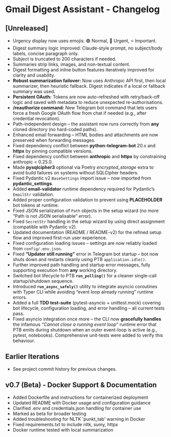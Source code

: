 # Gmail Digest Assistant - Changelog

## [Unreleased]
- Urgency display now uses emojis: 🟢 Normal, 🔴 Urgent, ⭐ Important.
- Digest summary logic improved: Claude-style prompt, no subject/body labels, concise paragraph only.
- Subject is truncated to 200 characters if needed.
- Summaries strip links, images, and non-textual content.
- Digest formatting and inline button features iteratively improved for clarity and usability.
- **Robust summarization failover:** Now uses Anthropic API first, then local summarizer, then heuristic fallback. Digest indicates if a local or fallback summary was used.
- **Persistent OAuth:**  Tokens are now auto-refreshed with retry/back-off logic and
  saved with metadata to reduce unexpected re-authorisations.
- **/reauthorize command:**  New Telegram bot command that lets users force a fresh
  Google OAuth flow from chat if needed (e.g., after credential revocation).
- Path-independent design – the assistant now runs correctly from **any** cloned directory (no hard-coded paths).
- Enhanced email forwarding – HTML bodies and attachments are now preserved when forwarding messages.
- Fixed dependency conflict between **python-telegram-bot** 20.x and **httpx** by pinning compatible versions.
- Fixed dependency conflict between **anthropic** and **httpx** by constraining anthropic < 0.25.0.
- Made **pysqlcipher3** optional via Poetry *encrypted_storage* extra to avoid build failures on systems without SQLCipher headers.
- Fixed Pydantic v2 `BaseSettings` import issue – now imported from **pydantic_settings**.
- Added **email-validator** runtime dependency required for Pydantic’s `EmailStr` validation.
- Added proper configuration validation to prevent using **PLACEHOLDER** bot tokens at runtime.
- Fixed JSON serialization of `Path` objects in the setup wizard (no more “Path is not JSON serialisable” error).
- Fixed `SecretStr` handling in the setup wizard by using direct assignment (compatible with Pydantic v2).
- Updated documentation (README / README-v2) for the refined setup flow and improved first-run user experience.
- Fixed configuration loading issues – settings are now reliably loaded from `config/.env.json`.
- Fixed **“Updater still running”** error in Telegram bot startup – bot now shuts down and restarts cleanly using PTB `application.idle()`.
- Further improved path handling and startup error messages, fully supporting execution from **any** working directory.
- Switched bot lifecycle to PTB **`run_polling()`** for a cleaner single-call startup/shutdown sequence.
- Introduced **`run_async_safely()`** utility to integrate asyncio coroutines with Typer CLI while avoiding “event loop already running” runtime errors.
- Added a full **TDD test-suite** (pytest-asyncio + unittest.mock) covering bot lifecycle, configuration loading, and error handling – all current tests pass.
- Fixed asyncio integration once more – the CLI now **gracefully handles** the
  infamous *“Cannot close a running event loop”* runtime error that PTB emits
  during shutdown when an outer event-loop is active (e.g., pytest, notebooks).
  Comprehensive unit-tests were added to verify this behaviour.

## Earlier Iterations
- See project commit history for previous changes.

## v0.7 (Beta) - Docker Support & Documentation
- Added Dockerfile and instructions for containerized deployment
- Updated README with Docker usage and configuration guidance
- Clarified .env and credentials.json handling for container use
- Marked as beta for broader testing
- Added troubleshooting for NLTK 'punkt_tab' warning in Docker
- Fixed requirements.txt to include nltk, sumy, httpx
- Docker runtime tested with local summarization 